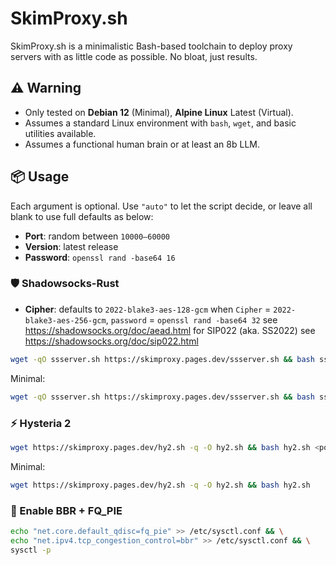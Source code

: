 # SkimProxy.sh

SkimProxy.sh is a minimalistic Bash-based toolchain to deploy proxy servers with as little code as possible. No bloat, just results.

## ⚠️ Warning

- Only tested on **Debian 12** (Minimal), **Alpine Linux** Latest (Virtual).
- Assumes a standard Linux environment with `bash`, `wget`, and basic utilities available.
- Assumes a functional human brain or at least an 8b LLM.

## 📦 Usage

Each argument is optional. Use `"auto"` to let the script decide, or leave all blank to use full defaults as below:

- **Port**: random between `10000–60000`
- **Version**: latest release
- **Password**: `openssl rand -base64 16`

### 🛡️ Shadowsocks-Rust

- **Cipher**: defaults to `2022-blake3-aes-128-gcm`
  when `Cipher` = `2022-blake3-aes-256-gcm`, `password` = `openssl rand -base64 32`
  see https://shadowsocks.org/doc/aead.html
  for SIP022 (aka. SS2022) see https://shadowsocks.org/doc/sip022.html

```bash
wget -qO ssserver.sh https://skimproxy.pages.dev/ssserver.sh && bash ssserver.sh <port> <cipher> <version> <hostname>
```

Minimal:

```bash
wget -qO ssserver.sh https://skimproxy.pages.dev/ssserver.sh && bash ssserver.sh
```

### ⚡ Hysteria 2

```bash
wget https://skimproxy.pages.dev/hy2.sh -q -O hy2.sh && bash hy2.sh <port> <version> <hostname>
```

Minimal:

```bash
wget https://skimproxy.pages.dev/hy2.sh -q -O hy2.sh && bash hy2.sh
```

### 🚀 Enable BBR + FQ_PIE

```bash
echo "net.core.default_qdisc=fq_pie" >> /etc/sysctl.conf && \
echo "net.ipv4.tcp_congestion_control=bbr" >> /etc/sysctl.conf && \
sysctl -p
```

